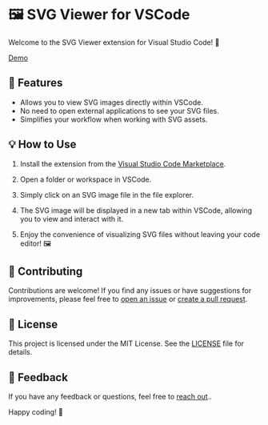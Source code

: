 # 🖼️ SVG Viewer for VSCode

Welcome to the SVG Viewer extension for Visual Studio Code! 🎉

[Demo](https://github.com/Dheovani/SVG-Visualizer/assets/79609196/e9ab75df-c48c-4a6c-a125-5952a0e16e68)

## 🚀 Features

- Allows you to view SVG images directly within VSCode.
- No need to open external applications to see your SVG files.
- Simplifies your workflow when working with SVG assets.

## 💡 How to Use

1. Install the extension from the [Visual Studio Code Marketplace](https://marketplace.visualstudio.com/items?itemName=Dheovani.svg-viewer).

2. Open a folder or workspace in VSCode.

3. Simply click on an SVG image file in the file explorer.

4. The SVG image will be displayed in a new tab within VSCode, allowing you to view and interact with it.

5. Enjoy the convenience of visualizing SVG files without leaving your code editor! 🖼️

## 🤝 Contributing

Contributions are welcome! If you find any issues or have suggestions for improvements, please feel free to [open an issue](https://github.com/Dheovani/SVG-Visualizer/issues) or [create a pull request](https://github.com/Dheovani/SVG-Visualizer/pulls).

## 📝 License

This project is licensed under the MIT License. See the [LICENSE](LICENSE) file for details.

## 📢 Feedback

If you have any feedback or questions, feel free to [reach out](mailto:dheovani_xavier@outlook.com)..

Happy coding! 🚀
